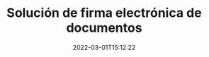 ---
############################# Static ############################
layout: "product"
date: 2022-03-01T15:12:22
draft: false
#operation: 
#signaturetype: 
#fileformat: 
#productName: Java
lang: es
#productCode: java
#otherformats: 
#breadcrumb: Put  signature on  for Java
product: "Signature"
product_tag: "signature"

############################# Head ############################
head_title: ".NET, Java, API en la nube y aplicaciones de firma de documentos en línea"
head_description: "Obtenga una solución de firma electrónica de documentos todo en uno para .NET, Java y aplicaciones basadas en la nube. Firme formatos de documentos comunes en línea usando la función simple de arrastrar y soltar"

############################# Header ############################
title: "Solución de firma electrónica de documentos"
description: "Firme documentos e imágenes digitales en cualquier plataforma utilizando nuestras API flexibles y soluciones basadas en aplicaciones para programadores y usuarios finales."

############################# APIs ###############################
apis:
  enable: true

  api:
    # api loop
    - title: "Las API de código alto de GroupDocs.Signature incluyen"
      link: "/signature/"
      label: "Ver todas las API de High Code"
      api_product:
        # api_product loop
        - link: "/signature/net/"
          img_alt: "GroupDocs.Signature for .NET"
          image: "/border/groupdocs-signature-net.svg"
          product: "GroupDocs.Signature for"
          platform: ".NET"
          content: "API .NET nativa para agregar, buscar y verificar los tipos de firmas digitales más populares en Microsoft Office, PDF, imágenes y varios otros formatos en aplicaciones .NET."

        # api_product loop
        - link: "/signature/java/"
          img_alt: "GroupDocs.Signature for Java"
          image: "/border/groupdocs-signature-java.svg"
          product: "GroupDocs.Signature for"
          platform: "Java"
          content: "Potencie las aplicaciones Java con capacidades de firma electrónica para firmar digitalmente una amplia gama de documentos e imágenes en cualquier sistema operativo con JDK instalado."

        # api_product loop
        - link: "/signature/nodejs-java/"
          img_alt: "GroupDocs.Signature for Node.js via Java"
          image: "/border/groupdocs-signature-nodejs-java.svg"
          product: "GroupDocs.Signature for"
          platform: "Node.js"
          content: "Nuestra solución Node.js amplía sus aplicaciones comerciales con firma digital. Coloque fácilmente firmas electrónicas en documentos y formatos de imágenes populares."

    # api loop
    - title: "Las API de código bajo de GroupDocs.Signature incluyen"
      link: "https://products.groupdocs.cloud/signature"
      label: "Ver todas las API de código bajo"
      api_product:
        # api_product loop
        - link: "https://products.groupdocs.cloud/signature/curl"
          img_alt: "GroupDocs.Signature Cloud for cURL"
          image: "https://www.groupdocs.cloud/templates/groupdocscloud/images/sdk/272x272/groupdocs_signature-for-curl.png"
          product: "GroupDocs.Signature"
          platform: "Cloud for cURL"
          content: "Trabaje con la API de firma de documentos cURL RESTful para agregar y manipular diferentes tipos de firmas en todos los formatos de documentos populares, incluidos PDF, Word, Excel e imágenes."

        # api_product loop
        - link: "https://products.groupdocs.cloud/signature/net"
          img_alt: "GroupDocs.Signature Cloud SDK for .NET"
          image: "https://www.groupdocs.cloud/templates/groupdocscloud/images/sdk/272x272/groupdocs_signature-for-net.png"
          product: "GroupDocs.Signature"
          platform: "Cloud SDK for .NET"
          content: "Utilice la API RESTful de firma electrónica fácilmente con .NET SDK para administrar la firma digital en varios formatos de documentos dentro de las aplicaciones .NET."

        # api_product loop
        - link: "https://products.groupdocs.cloud/signature/java"
          img_alt: "GroupDocs.Signature Cloud SDK for Java"
          image: "https://www.groupdocs.cloud/templates/groupdocscloud/images/sdk/272x272/groupdocs_signature-for-java.png"
          product: "GroupDocs.Signature"
          platform: "Cloud SDK for Java"
          content: "Implemente funciones avanzadas de firma de documentos en sus aplicaciones Java con el SDK de firma de documentos especialmente diseñado para Java."

    # api loop
    - title: "GroupDocs.Signature Sin código Las aplicaciones incluyen"
      link: "https://products.groupdocs.app/signature"
      label: "Ver todas las aplicaciones sin código"
      api_product:
        # api_product loop
        - link: "https://products.groupdocs.app/signature/total"
          img_alt: "GroupDocs.Signature Total"
          image: "https://www.aspose.cloud/templates/asposeapp/images/products/logo/aspose_signature-app.png"
          product: "GroupDocs.Signature"
          platform: "Total"
          content: "Firme archivos de Microsoft Word, Excel, PowerPoint, Visio y PDF con texto, imagen, código de barras o código QR."

        # api_product loop
        - link: "https://products.groupdocs.app/signature/docx"
          img_alt: "GroupDocs.Signature DOCX"
          image: "https://www.aspose.cloud/templates/groupdocsapp/images/products/logo/groupdocs_words-app.png"
          product: "GroupDocs.Signature"
          platform: "DOCX"
          content: "Firme digitalmente documentos de Word en línea directamente desde su navegador de forma gratuita."

        # api_product loop
        - link: "https://products.groupdocs.app/signature/pdf"
          img_alt: "GroupDocs.Signature PDF"
          image: "https://www.aspose.cloud/templates/groupdocsapp/images/products/logo/groupdocs_pdf-app.png"
          product: "GroupDocs.Signature"
          platform: "PDF"
          content: "Firme electrónicamente archivos PDF con texto, imagen o código de barras desde cualquier navegador web."

############################# Back to top ###############################
back_to_top:
  enable: true
---